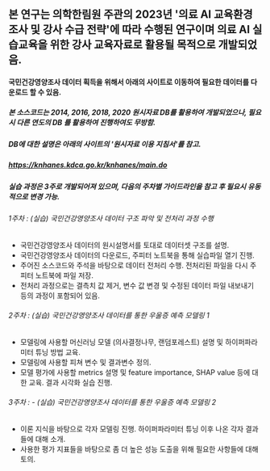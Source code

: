 ## 본 연구는 의학한림원 주관의 2023년 '의료 AI 교육환경 조사 및 강사 수급 전략'에 따라 수행된 연구이며 의료 AI 실습교육을 위한 강사 교육자료로 활용될 목적으로 개발되었음.
#### 국민건강영양조사 데이터 획득을 위해서 아래의 사이트로 이동하여 필요한 데이터를 다운로드 할 수 있음.
##### 본 소스코드는 2014, 2016, 2018, 2020 원시자료 DB를 활용하여 개발되었으나, 필요시 다른 연도의 DB 를 활용하여 진행하여도 무방함.
##### DB에 대한 설명은 아래의 사이트의 '원시자료 이용 지침서'를 참고.
##### https://knhanes.kdca.go.kr/knhanes/main.do

##### 실습 과정은 3주로 개발되어져 있으며, 다음의 주차별 가이드라인을 참고 후 필요시 유동적으로 변경 가능.

###### 1주차 : (실습) 국민건강영양조사 데이터 구조 파악 및 전처리 과정 수행
  - 국민건강영양조사 데이터의 원시설명서를 토대로 데이터셋 구조를 설명.
  - 국민건강영양조사 데이터의 다운로드, 주피터 노트북을 통해 실습파일 열기 진행.
  - 주어진 소스코드와 주석을 바탕으로 데이터 전처리 수행. 전처리된 파일을 다시 주피터 노트북에 파일 저장.
  - 전처리 과정으로는 결측치 값 제거, 변수 값 변경 및 수정된 데이터 파일 내보내기 등의 과정이 포함되어 있음.

###### 2주차 : (실습) 국민건강영양조사 데이터를 통한 우울증 예측 모델링 1
  - 모델링에 사용할 머신러닝 모델 (의사결정나무, 랜덤포레스트) 설명 및 하이퍼파라미터 튜닝 방법 교육.
  - 모델링에 사용할 피쳐 변수 및 결과변수 정의. 
  - 모델 평가에 사용할 metrics 설명 및 feature importance, SHAP value 등에 대한 교육. 결과 시각화 실습 진행.

###### 3주차 : - (실습) 국민건강영양조사 데이터를 통한 우울증 예측 모델링 2
  - 이론 지식을 바탕으로 각자 모델링 진행. 하이퍼파라미터 튜닝 이후 나온 각자 결과들에 대해 소개.
  - 사용한 평가 지표들을 바탕으로 좀 더 높은 성능 도출을 위해 필요한 사항들에 대해 토의.
